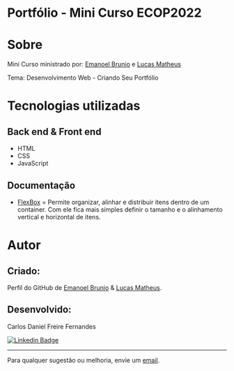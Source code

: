# Portfólio - Mini Curso ECOP2022

# Sobre

Mini Curso ministrado por: [Emanoel Brunio](https://github.com/emanoelbrunio "GitHub Emanoel Brunio") e [Lucas Matheus](https://github.com/LucasMatheus12 "GitHub Lucas Matheus")
 
Tema: Desenvolvimento Web - Criando Seu Portfólio

# Tecnologias utilizadas
## Back end & Front end
- HTML
- CSS
- JavaScript

## Documentação

- [FlexBox](https://github.com/emanoelbrunio "GitHub Emanoel Brunio") = Permite organizar, alinhar e distribuir itens dentro de um container. Com ele fica mais simples definir o tamanho e o alinhamento vertical e horizontal de itens.

# Autor

## Criado:

Perfil do GitHub de [Emanoel Brunio](https://github.com/emanoelbrunio "GitHub Emanoel Brunio") &
[Lucas Matheus](https://github.com/LucasMatheus12 "GitHub Lucas Matheus").

## Desenvolvido:

Carlos Daniel Freire Fernandes

[![Linkedin Badge](https://img.shields.io/badge/-Linkedin-blue?style=flat-square&logo=Linkedin&logoColor=white&link=https://www.linkedin.com/in/lpaulovt/)](https://www.linkedin.com/in/carlosdanielfernandes) 

---
Para qualquer sugestão ou melhoria, envie um [email](mailto:carloscdanield@gmail.com).
